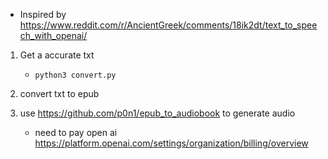 - Inspired by https://www.reddit.com/r/AncientGreek/comments/18ik2dt/text_to_speech_with_openai/

1. Get a accurate txt

   - `python3 convert.py`

2. convert txt to epub
3. use https://github.com/p0n1/epub_to_audiobook to generate audio

   - need to pay open ai https://platform.openai.com/settings/organization/billing/overview